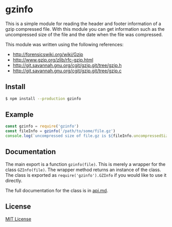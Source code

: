 # gzinfo

This is a simple module for reading the header and footer information of a
gzip compressed file. With this module you can get information such as the
uncompressed size of the file and the date when the file was compressed.

This module was written using the following references:

+ http://forensicswiki.org/wiki/Gzip
+ http://www.gzip.org/zlib/rfc-gzip.html
+ http://git.savannah.gnu.org/cgit/gzip.git/tree/gzip.h
+ http://git.savannah.gnu.org/cgit/gzip.git/tree/gzip.c

## Install

```sh
$ npm install --production gzinfo
```

## Example

```js
const gzinfo = require('gzinfo')
const fileInfo = gzinfo('/path/to/some/file.gz')
console.log(`uncompressed size of file.gz is ${fileInfo.uncompressedSize} bytes`)
```

## Documentation

The main export is a function `gzinfo(file)`. This is merely a wrapper for the
class `GZInfo(file)`. The wrapper method returns an instance of the class.
The class is exported as `require('gzinfo').GZInfo` if you would like to use
it directly.

The full documentation for the class is in [api.md](api.md).

## License

[MIT License](http://jsumners.mit-license.org/)
